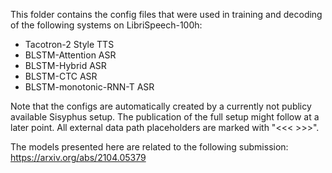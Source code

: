 This folder contains the config files that were used in training and decoding of the following systems on LibriSpeech-100h:

 - Tacotron-2 Style TTS
 - BLSTM-Attention ASR
 - BLSTM-Hybrid ASR
 - BLSTM-CTC ASR
 - BLSTM-monotonic-RNN-T ASR

Note that the configs are automatically created by a currently not publicy available Sisyphus setup.
The publication of the full setup might follow at a later point.
All external data path placeholders are marked with "<<< >>>".

The models presented here are related to the following submission: https://arxiv.org/abs/2104.05379
